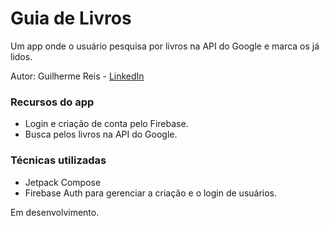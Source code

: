 # Guia de Livros

Um app onde o usuário pesquisa por livros na API do Google e marca os já lidos.

Autor: Guilherme Reis - [LinkedIn](https://www.linkedin.com/in/guilhermereisdev/)

### Recursos do app

- Login e criação de conta pelo Firebase.
- Busca pelos livros na API do Google.

### Técnicas utilizadas

- Jetpack Compose
- Firebase Auth para gerenciar a criação e o login de usuários.

Em desenvolvimento.